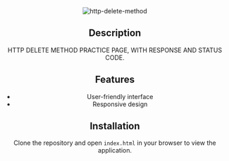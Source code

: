 
<div align="center">
<img src="https://nkb-backend-media-static-tenxiitian.s3.ap-south-1.amazonaws.com/tenxiitian_prod/programs/Tech+Programs/frontend-content/ccbp/coding-practice-questions/dynamic-webapps/http-delete-method-v1.gif" alt="http-delete-method">


## Description
 HTTP DELETE METHOD PRACTICE PAGE, WITH RESPONSE AND STATUS CODE.
## Features
- User-friendly interface
- Responsive design

## Installation

Clone the repository and open `index.html` in your browser to view the application.

